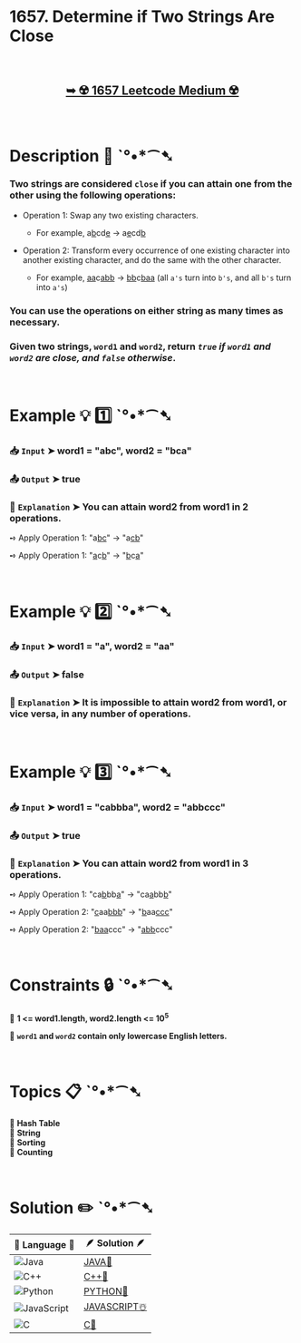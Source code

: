 # 1657. Determine if Two Strings Are Close

</br>

<h2 align="center"> 

<a href="https://leetcode.com/problems/determine-if-two-strings-are-close/?envType=study-plan-v2&envId=leetcode-75"><strong>➥ ☢️ 1657 Leetcode Medium ☢️ </strong></a>
</h2>

</br>

# Description 📜 ˋ°•*⁀➷

### Two strings are considered `close` if you can attain one from the other using the following operations:

- Operation 1: Swap any two existing characters.
  - For example, a<ins>b</ins>cd<ins>e</ins> -> a<ins>e</ins>cd<ins>b</ins>

- Operation 2: Transform every occurrence of one existing character into another existing character, and do the same with the other character.
  - For example, <ins>aa</ins>c<ins>abb</ins> -> <ins>bb</ins>c<ins>baa</ins> (all `a's` turn into `b's`, and all `b's` turn into `a's`)

### You can use the operations on either string as many times as necessary.

### Given two strings, `word1` and `word2`, return *`true` if `word1` and `word2` are close, and `false` otherwise*.

</br>

# Example 💡 1️⃣ ˋ°•*⁀➷

  ### 📥 `Input`  ➤  word1 = "abc", word2 = "bca"

  ### 📤 `Output`  ➤  true

  ### 🔦 `Explanation`  ➤ You can attain word2 from word1 in 2 operations.

➺ Apply Operation 1: "a<ins>bc</ins>" -> "a<ins>cb</ins>"

➺ Apply Operation 1: "<ins>a</ins>c<ins>b</ins>" -> "<ins>b</ins>c<ins>a</ins>"

</br>

# Example 💡 2️⃣ ˋ°•*⁀➷

  ### 📥 `Input` ➤ word1 = "a", word2 = "aa"

  ### 📤 `Output`  ➤ false

  ### 🔦 `Explanation` ➤ It is impossible to attain word2 from word1, or vice versa, in any number of operations.

</br>

# Example 💡 3️⃣ ˋ°•*⁀➷

  ### 📥 `Input` ➤  word1 = "cabbba", word2 = "abbccc"

  ### 📤 `Output`  ➤ true

  ### 🔦 `Explanation`  ➤ You can attain word2 from word1 in 3 operations.

➺ Apply Operation 1: "ca<ins>b</ins>bb<ins>a</ins>" -> "ca<ins>a</ins>bb<ins>b</ins>"

➺ Apply Operation 2: "<ins>c</ins>aa<ins>bbb</ins>" -> "<ins>b</ins>aa<ins>ccc</ins>"

➺ Apply Operation 2: "<ins>baa</ins>ccc" -> "<ins>abb</ins>ccc"

</br>

# Constraints 🔒 ˋ°•*⁀➷

🔹 **1 <= word1.length, word2.length <= 10<sup>5</sup>** </br>

🔹 **`word1` and `word2` contain only lowercase English letters.** </br>

</br>

# Topics 📋 ˋ°•*⁀➷

🔸 **Hash Table**  </br>
🔸 **String**  </br>
🔸 **Sorting**  </br>
🔸 **Counting**  </br>

</br>

# Solution ✏️ ˋ°•*⁀➷

| 📒 Language 📒  | 🪶 Solution 🪶 |
| ------------- | ------------- |
|  ![Java](https://img.shields.io/badge/java-%23ED8B00.svg?style=for-the-badge&logo=openjdk&logoColor=white)  | [JAVA🍁]() |
|  ![C++](https://img.shields.io/badge/c++-%2300599C.svg?style=for-the-badge&logo=c%2B%2B&logoColor=white)  | [C++🎲]()  |
|  ![Python](https://img.shields.io/badge/python-3670A0?style=for-the-badge&logo=python&logoColor=ffdd54)    | [PYTHON🍰]() |
| ![JavaScript](https://img.shields.io/badge/javascript-%23323330.svg?style=for-the-badge&logo=javascript&logoColor=%23F7DF1E)   | [JAVASCRIPT☃️]() |
|   ![C](https://img.shields.io/badge/c-%2300599C.svg?style=for-the-badge&logo=c&logoColor=white)   | [C💖]()  |
